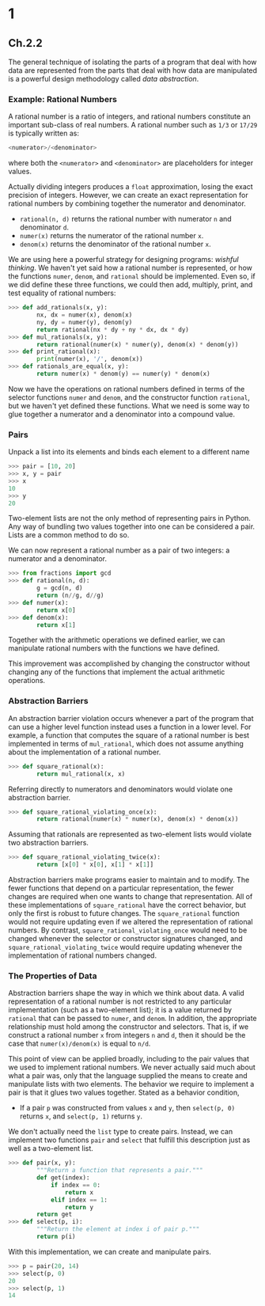 # 1

## Ch.2.2

The general technique of isolating the parts of a program that deal with how data are represented from the parts that deal with how data are manipulated is a powerful design methodology called *data abstraction*.

### Example: Rational Numbers

A rational number is a ratio of integers, and rational numbers constitute an important sub-class of real numbers. A rational number such as `1/3` or `17/29` is typically written as:

```python
<numerator>/<denominator>
```

where both the `<numerator>` and `<denominator>` are placeholders for integer values.

Actually dividing integers produces a `float` approximation, losing the exact precision of integers. However, we can create an exact representation for rational numbers by combining together the numerator and denominator.

- `rational(n, d)` returns the rational number with numerator `n` and denominator `d`.
- `numer(x)` returns the numerator of the rational number `x`.
- `denom(x)` returns the denominator of the rational number `x`.

We are using here a powerful strategy for designing programs: *wishful thinking*. We haven't yet said how a rational number is represented, or how the functions `numer`, `denom`, and `rational` should be implemented. Even so, if we did define these three functions, we could then add, multiply, print, and test equality of rational numbers:

```python
>>> def add_rationals(x, y):
        nx, dx = numer(x), denom(x)
        ny, dy = numer(y), denom(y)
        return rational(nx * dy + ny * dx, dx * dy)
>>> def mul_rationals(x, y):
        return rational(numer(x) * numer(y), denom(x) * denom(y))
>>> def print_rational(x):
        print(numer(x), '/', denom(x))
>>> def rationals_are_equal(x, y):
        return numer(x) * denom(y) == numer(y) * denom(x)
```

Now we have the operations on rational numbers defined in terms of the selector functions `numer` and `denom`, and the constructor function `rational`, but we haven't yet defined these functions. What we need is some way to glue together a numerator and a denominator into a compound value.

### Pairs

Unpack a list into its elements and binds each element to a different name

```python
>>> pair = [10, 20]
>>> x, y = pair
>>> x
10
>>> y
20
```

Two-element lists are not the only method of representing pairs in Python. Any way of bundling two values together into one can be considered a pair. Lists are a common method to do so.

We can now represent a rational number as a pair of two integers: a numerator and a denominator.

```python
>>> from fractions import gcd
>>> def rational(n, d):
        g = gcd(n, d)
        return (n//g, d//g)
>>> def numer(x):
        return x[0]
>>> def denom(x):
        return x[1]
```

Together with the arithmetic operations we defined earlier, we can manipulate rational numbers with the functions we have defined.

This improvement was accomplished by changing the constructor without changing any of the functions that implement the actual arithmetic operations.

### Abstraction Barriers

An abstraction barrier violation occurs whenever a part of the program that can use a higher level function instead uses a function in a lower level. For example, a function that computes the square of a rational number is best implemented in terms of `mul_rational`, which does not assume anything about the implementation of a rational number.

```python
>>> def square_rational(x):
        return mul_rational(x, x)
```

Referring directly to numerators and denominators would violate one abstraction barrier.

```python
>>> def square_rational_violating_once(x):
        return rational(numer(x) * numer(x), denom(x) * denom(x))
```

Assuming that rationals are represented as two-element lists would violate two abstraction barriers.

```python
>>> def square_rational_violating_twice(x):
        return [x[0] * x[0], x[1] * x[1]]
```

Abstraction barriers make programs easier to maintain and to modify. The fewer functions that depend on a particular representation, the fewer changes are required when one wants to change that representation. All of these implementations of `square_rational` have the correct behavior, but only the first is robust to future changes. The `square_rational` function would not require updating even if we altered the representation of rational numbers. By contrast, `square_rational_violating_once` would need to be changed whenever the selector or constructor signatures changed, and `square_rational_violating_twice` would require updating whenever the implementation of rational numbers changed.

### The Properties of Data

Abstraction barriers shape the way in which we think about data. A valid representation of a rational number is not restricted to any particular implementation (such as a two-element list); it is a value returned by `rational` that can be passed to `numer`, and `denom`. In addition, the appropriate relationship must hold among the constructor and selectors. That is, if we construct a rational number `x` from integers `n` and `d`, then it should be the case that `numer(x)/denom(x)` is equal to `n/d`.

This point of view can be applied broadly, including to the pair values that we used to implement rational numbers. We never actually said much about what a pair was, only that the language supplied the means to create and manipulate lists with two elements. The behavior we require to implement a pair is that it glues two values together. Stated as a behavior condition,

- If a pair `p` was constructed from values `x` and `y`, then `select(p, 0)` returns `x`, and `select(p, 1)` returns `y`.

We don't actually need the `list` type to create pairs. Instead, we can implement two functions `pair` and `select` that fulfill this description just as well as a two-element list.

```python
>>> def pair(x, y):
        """Return a function that represents a pair."""
        def get(index):
            if index == 0:
                return x
            elif index == 1:
                return y
        return get
>>> def select(p, i):
        """Return the element at index i of pair p."""
        return p(i)
```

With this implementation, we can create and manipulate pairs.

```python
>>> p = pair(20, 14)
>>> select(p, 0)
20
>>> select(p, 1)
14
```
